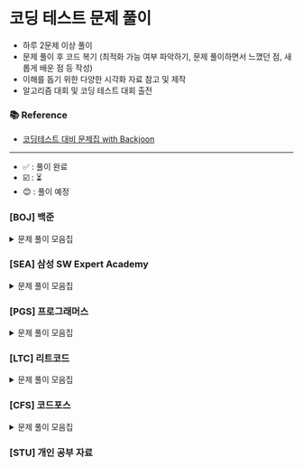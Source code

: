 
# 코딩 테스트 문제 풀이

- 하루 2문제 이상 풀이
- 문제 풀이 후 코드 복기 (최적화 가능 여부 파악하기, 문제 풀이하면서 느꼈던 점, 새롭게 배운 점 등 작성)
- 이해를 돕기 위한 다양한 시각화 자료 참고 및 제작
- 알고리즘 대회 및 코딩 테스트 대회 출전

### 📚 Reference
- [코딩테스트 대비 문제집 with Backjoon](https://github.com/tony9402/baekjoon)

---
- ✅ : 풀이 완료
- ☑️ : :hourglass_flowing_sand:
- :blush: : 풀이 예정
### [BOJ] 백준

<details>
	<summary>문제 풀이 모음집</summary>
  </br>

|    코드 번호    | 이름                                                   |  난이도   | 풀이 코드                      | 풀이 시간 | 풀이 유형                  | 상태 |
    |:-----:|:-----|:-----:|:-----|:------|:-----|:-----:|
| **_1260_**  | [DFS와 BFS](https://www.acmicpc.net/problem/1260)|  실버 2  | BOJ/BFS/P1260| -     | `BFS`                  | ✅ |
| **_1707_**  | [이분 그래프](https://www.acmicpc.net/problem/1707)|  골드 4  | BOJ/BFS/P1707              | -     | `BFS`                  | ✅ |
| **_3055_**  | [탈출](https://www.acmicpc.net/problem/3055)|  골드 4  | BOJ/BFS/P3055              | -     | `BFS`                  | :hourglass_flowing_sand: |
| **_7576_**  | [토마토](https://www.acmicpc.net/problem/7576)          |  골드 5  | BOJ/BFS/P7576              | -     | `BFS`                  | :hourglass_flowing_sand: |
| **_11724_** | [연결 요소의 개수](https://www.acmicpc.net/problem/11724)   |  실버 2  | BOJ/BFS/P11724             | -     | `BFS`                  | ✅ |
| **_2805_**  | [나무 자르기](https://www.acmicpc.net/problem/2805)       |  실버 2  | BOJ/BinarySearch/P2805     | -     | `BinarySearch`         | :hourglass_flowing_sand: |
| **_1759_**  | [암호 만들기](https://www.acmicpc.net/problem/1759)       |  골드 5  | BOJ/DFS/P1759              | -     | `DFS`                  | ✅ |
| **_9663_**  | [N-Queen](https://www.acmicpc.net/problem/9663)      |  골드 4  | BOJ/DFS/P9663              | -     | `DFS`                  | :hourglass_flowing_sand: |
| **_1463_**  | [1로 만들기](https://www.acmicpc.net/problem/1463)       |  실버 3  | BOJ/DP/P1463               | -     | `DP`                   | ✅ |
| **_9095_**  | [1, 2, 3 더하기](https://www.acmicpc.net/problem/9095)  |  실버 3  | BOJ/DP/P9095               | -     | `DP`                   | ✅ |
| **_10844_** | [쉬운 계단수](https://www.acmicpc.net/problem/10844)      |  실버 1  | BOJ/DP/P10844              | -     | `DP`                   | ✅ |
| **_11726_** | [2×n 타일링](https://www.acmicpc.net/problem/11726)     |  실버 3  | BOJ/DP/P11726              | -     | `DP`                   | ✅ |
| **_11727_** | [2×n 타일링 2](https://www.acmicpc.net/problem/11727)   |  실버 3  | BOJ/DP/P11727              | -     | `DP`                   | ✅ |
| **_14476_** | [최대공약수 하나 빼기](https://www.acmicpc.net/problem/14476) |  골드 2  | BOJ/GCD/P14476             | -     | `GCD`                  |:hourglass_flowing_sand:  |
| **_2252_**  | [줄 세우기](https://www.acmicpc.net/problem/2252)        |  골드 3  | BOJ/Graph/P2252            | -     | `Graph`                | :hourglass_flowing_sand: |
| **_1202_**  | [보석 도둑](https://www.acmicpc.net/problem/1202)        |  골드 2  | BOJ/Greedy/P1202           | -     | `Greedy`               | :hourglass_flowing_sand: |
| **_1927_**  | [최소 힙](https://www.acmicpc.net/problem/1927)         |  실버 2  | BOJ//P1927                 | -     | `Heap`                 | :hourglass_flowing_sand: |
| **_11279_** | [최대 힙](https://www.acmicpc.net/problem/11279)        |  실버 2  | BOJ//P11279                | -     | `Heap`                 | :hourglass_flowing_sand: |
| **_1717_**  | [집합의 표현](https://www.acmicpc.net/problem/1717)       |  골드 5  | BOJ/Set/P1717              | -     | `Set`                  |:hourglass_flowing_sand:  |
| **_1713_**  | [후보 추천하기](https://www.acmicpc.net/problem/1713)      |  실버 1  | BOJ/Simulation/P1713       | -     | `Simulation`           |:hourglass_flowing_sand:  |
| **_2042_**  | [구간 합 구하기](https://www.acmicpc.net/problem/2042)     |  골드 5  | BOJ/Tree/IndexedTree/P2042 | -     | `Tree`, `Indexed Tree` | :hourglass_flowing_sand: |
| **_2243_**  | [사탕상자](https://www.acmicpc.net/problem/2243)         | 플래티넘 5 | BOJ/Tree/IndexedTree/P2243 | -     | `Tree`, `Indexed Tree` | :hourglass_flowing_sand: |
| **_1922_**  | [네트워크 연결](https://www.acmicpc.net/problem/1922)      |  골드 4  | BOJ/MST/P1922              | -     | `Tree`, `MST`          |:hourglass_flowing_sand:  |
| **_2043_**  | [수 묶기](https://www.acmicpc.net/problem/2043)         | 플래티넘 2 | BOJ/Tree/P2043             | -     | `Tree`                 | :hourglass_flowing_sand: |
| **_9202_**  | [Boggle](https://www.acmicpc.net/problem/9202)       | 플래티넘 5 | BOJ/Trie/P9202             | -     | `Trie`                 |  :hourglass_flowing_sand:|
| **_1806_**  | [부분합](https://www.acmicpc.net/problem/1806)          |  골드 4  | BOJ/TwoPointer/P1806       | -     | `TwoPointer`                     |:hourglass_flowing_sand:  |
| **_2003_**  | [수들의 합 2](https://www.acmicpc.net/problem/2003)      |  실버 4  | BOJ/TwoPointer/P2003       | -     | `TwoPointer`                     | :hourglass_flowing_sand: |
| **_2143_**  | [두 배열의 합](https://www.acmicpc.net/problem/2143)      |  골드 3  | BOJ/TwoPointer/P2143       | -     | `TwoPointer`                     |:hourglass_flowing_sand:  |

</details>

### [SEA] 삼성 SW Expert Academy

<details>
	<summary>문제 풀이 모음집</summary>
  </br>

|    코드 번호    | 이름                                                   |  난이도   | 풀이 코드                      | 풀이 시간 | 풀이 유형                  | 상태 |
    |:-----:|:-----|:-----:|:-----|:------|:-----|:-----:|
| **_1204_**  | [최빈수 구하기]|  D2  | SWEA//P2143       | -     | ``                     | :hourglass_flowing_sand: |
| **_1213_**  | [String]|  D3  | SWEA//P1213       | -     | ``                     |  :hourglass_flowing_sand:|
| **_1859_**  | [백만 장자 프로젝트]|   D2 | SWEA//P1859       | -     | ``                     | :hourglass_flowing_sand: |
| **_2382_**  | [미생물 격리]|   모의 SW 역량테스트 | SWEA//P2382       | -     | ``                     | :hourglass_flowing_sand: |
| **_4013_**  | [특이한 자석]|  모의 SW 역량테스트  | SWEA//P4013       | -     | ``                     | :hourglass_flowing_sand: |
| **_4223_**  | [삼성이의 트라우마 극복]| D3   | SWEA//P4223       | -     | ``                     |  :hourglass_flowing_sand:|
| **_14510_**  | [나무 높이]|  D2  | SWEA//P14510       | -     | ``                     | :hourglass_flowing_sand: |
| **_20739_**  | [고대 유적 2]| D2   | SWEA//P20739       | -     | ``                     |:hourglass_flowing_sand:  |
| **_21131_**  | [행렬정렬]| D3   | SWEA//P21131       | -     | ``                     | :hourglass_flowing_sand: |
| **_22372_**  | [직사각형과 점]| D2   | SWEA//P22372       | -     | ``                     |  :hourglass_flowing_sand:|
| **_22654_**  | [차윤이의 RC카]| D2   | SWEA//P22654       | -     | ``                     | :hourglass_flowing_sand: |

</details>

### [PGS] 프로그래머스

<details>
	<summary>문제 풀이 모음집</summary>
  </br>

|코드 번호|이름|난이도|풀이 코드|풀이 시간|풀이 유형|
  |:-----:|:-----|:-----:|:-----|:-----|:-----|

</details>

### [LTC] 리트코드

<details>
	<summary>문제 풀이 모음집</summary>
  </br>

|코드 번호|이름|난이도|풀이 코드|풀이 시간|풀이 유형|
  |:-----:|:-----|:-----:|:-----|:-----|:-----|

</details>

### [CFS] 코드포스

<details>
	<summary>문제 풀이 모음집</summary>
  </br>

|코드 번호|이름|난이도|풀이 코드|풀이 시간|풀이 유형|
  |:-----:|:-----|:-----:|:-----|:-----|:-----|

</details>



### [STU] 개인 공부 자료
